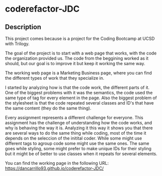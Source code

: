 # coderefactor-JDC
## Description

This project comes because is a project for the Coding Bootcamp at UCSD with Trilogy.

The goal of the project is to start with a web page that works, with the code the organization provided us. The code from the beggining worked as it should, but our goal is to improve it but keep it working the same way. 

The working web page is a Marketing Business  page, where you can find the different types of work that they specialize in. 

I started by analyzing how is that the code work, the different parts of it. One of the biggest problems with it was the semantics, the code used the same type of tag for every element in the page. Also the biggest problem of the stylesheet is that the code repeated several classes and ID's that have the same content (they do the same thing). 

Every assignment represents a different challenge for everyone. This assignment has the challenge of understanding how the code works, and why is behaving the way it is. Analyzing it this way it shows you that there are several ways to do the same thing while coding, most of the time it depends on the seleccion of the initital coder. While some might use different tags to agroup code some might use the same ones. The same goes while styling, some might prefer to make unique IDs for their styling but it might be of better to use classes when it repeats for several elements.


You can find the working page in the following URL:
https://dancarrillo93.github.io/coderefactor-JDC/

